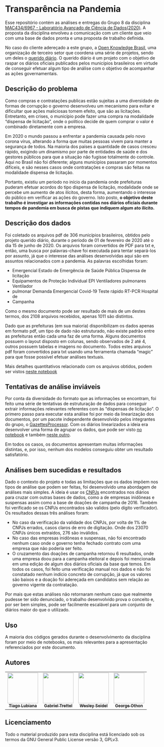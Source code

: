 # Transparência na Pandemia

Esse repositório contém as análises e entregas do Grupo 8 da disciplina
[MAC434/6967 - Laboratório Avançado de Ciência de
Dados(2020)](https://edisciplinas.usp.br/course/view.php?id=81141). A proposta
da disciplina envolveu a comunicação com um cliente que veio com uma base de
dados pronta e uma proposta de trabalho definida.

No caso do cliente adereçado a este grupo, a [Open Knowledge
Brasil](https://www.ok.org.br/), uma organização de terceiro setor que coordena
uma série de projetos, sendo um deles o [querido
diário](https://queridodiario.ok.org.br/). O querido diário é um projeto com o
objetivo de raspar os diários oficiais publicados pelos municípios brasileiros
em virtude de conseguir efetuar algum tipo de análise com o objetivo de
acompanhar as ações governamentais.


## Descrição do problema

Como compras e contratações publicas estão sujeitas a uma diversidade de formas
de corrupção o governo desenvolveu um mecanismo para evitar e dificultar que
ações maliciosas tomem efeito, que são as licitações. Entretanto, em crises, o
município pode fazer uma compra na modalidade “dispensa de licitação”, onde o
político decide de quem comprar o valor é combinado diretamente com a empresa.

Em 2020 o mundo passou a enfrentar a pandemia causada pelo novo corona vírus,
alterando a forma que muitas pessoas vivem para manter a segurança de todos. Na
maioria dos países a quantidade de casos cresceu rápido, exigindo um dinamismo
por parte de entidades de saúde e dos gestores públicos para que a situação não
fugisse totalmente do controle. Aqui no Brasil não foi diferente; alguns
municípios passaram por momentos difíceis, e são nesses casos onde contratações
e compras são feitas na modalidade dispensa de licitação.

Portanto, existiu um período no início da pandemia onde prefeituras puderam
efetuar acordos do tipo dispensa de licitação, modalidade onde se percebe um
aumento de atos ilícitos, desta forma, aumentando o interesse do público em
verificar as ações do governo. Isto posto, **o objetivo deste trabalho é
investigar as informações contidas nos diários oficiais durante tempos de
pandemia em busca de pistas que indiquem algum ato ilícito.**

## Descrição dos dados

Foi coletado os arquivos pdf de 306 municípios brasileiros, obtidos pelo
projeto querido diário, durante o período de 01 de fevereiro de 2020 até o dia
15 de junho de 2020.  Os arquivos foram convertidos de PDF para txt e, então,
uma busca por palavras-chave foi executada para tentar separá-los por assunto,
já que o interesse das análises desenvolvidas aqui são em assuntos relacionados
com a pandemia. As palavras escolhidas foram:

- Emergencial Estado de Emergência de Saúde Pública Dispensa de licitação
- Equipamentos de Proteção Individual EPI Ventiladores pulmonares Ventilador
- pulmonar Demanda Emergencial Covid-19 Teste rápido RT-PCR Hospital de
- Campanha

Como o mesmo documento pode ser resultado de mais de um destes termos, dos 2108
arquivos recebidos, apenas 1011 são distintos.

Dado que as prefeituras (em sua maioria) disponibilizam os dados apenas em
formato pdf, um tipo de dado não estruturado, não existe padrão entre as
prefeituras então cada uma faz de uma forma. Alguns documentos possuem o layout
disposto em colunas, sendo observados de 2 até 4, outros possuem tabelas e
imagens no documento. Todos estes arquivos pdf foram convertidos para txt
usando uma ferramenta chamada “magic” para que fosse possível efetuar análises
textuais.

Mais detalhes quantitativos relacionado com os arquivos obtidos, podem ser
vistos [neste
notebook](https://gitlab.com/transparencia_na_pandemia/mac6967/-/blob/master/entregas/entrega1/entrega_1.ipynb)


## Tentativas de análise inviáveis

Por conta da diversidade do formato que as informações se encontram, foi feito
uma série de tentativas de estruturação de dados para conseguir extrair
informações relevantes referentes com às “dispensas de licitação”. O primero
passo para executar esta análise foi por meio da linearização dos documentos,
por um pacote independente desenvolvido pelos integrantes do grupo, o
[GazettesProcessor](https://github.com/GabrielTrettel/GazettesProcessor). Com
os diários linearizados a ideia era desenvolver uma forma de agrupar os dados,
que pode ser visto  [no
notebook](https://gitlab.com/transparencia_na_pandemia/mac6967/-/blob/master/misc/src/tiago_teste_rapido_linearizado.ipynb)
e também [neste
outro](https://gitlab.com/transparencia_na_pandemia/mac6967/-/blob/master/misc/src/tiago_teste_rapido-Copy1.ipynb).

Em todos os casos, os documentos apresentam muitas informações distintas, e,
por isso, nenhum dos modelos conseguiu obter um resultado satisfatório.




## Análises bem sucedidas e resultados

Dado o contexto do projeto e todas as limitações que os dados impõem nos tipos
de análise que podem ser feitas, foi desenvolvido uma abordagem de análises
mais simples. A ideia é usar os
[CNPJs](https://gitlab.com/transparencia_na_pandemia/mac6967/-/blob/master/misc/cpf_extractor/cnpj_extractor/cnpj_extractor/cnpj_extractor.py)
encontrados nos diários para cruzar com outras bases de dados, como a de
empresas inidôneas e suspensas assim como a base de doações de campanha de
2016. Também foi verificado se os CNPJs encontrados são validos (pelo dígito
verificador). Os resultados dessas três análises foram:
 - No caso da verificação da validade dos CNPJs, por volta de 1% de CNPJs errados,
 casos claros de erro de digitação. Onde dos 23070 CNPJs únicos extraídos, 276
 são inválidos.
 - No caso das empresas inidôneas e suspensas, não foi encontrado nenhum caso
 onde o governo tenha fechado contrato com uma empresa que não poderia ser
 feito.
 - O cruzamento das doações de campanha retornou 6 resultados, onde uma
 empresa doou para a campanha eleitoral e depois foi mencionada em uma edição
 de algum dos diários oficiais da base que temos. Em todos os casos, foi feito
 uma verificação manual nos dados e não foi constatado nenhum indício concreto
 de corrupção, já que os valores são baixos e a doação foi adereçada em
 candidatos sem relação ao governo vigente da contratação.

Por mais que estas análises não retornaram nenhum caso que realmente pudesse
ter sido denunciado, o trabalho desenvolvido prova o conceito e, por ser bem
simples, pode ser facilmente escalável para um conjunto de diários maior do que
o utilizado.


## Uso

A maioria dos códigos gerados durante o desenvolvimento da disciplina foram por
meio de notebooks, os mais relevantes para a apresentação referenciados por
este documento.


## Autores

<!-- ALL-CONTRIBUTORS-LIST:START - Do not remove or modify this section -->
<!-- prettier-ignore-start -->
<!-- markdownlint-disable -->
<table>
  <tr>
    <td align="center"><a href="https://github.com/lubianat"><img src="https://avatars.githubusercontent.com/u/7917951?v=3?s=100" width="100px;" alt=""/><br /><sub><b>Tiago Lubiana</b></td>
    <td align="center"><a href="https://github.com/GabrielTrettel"><img src="https://avatars.githubusercontent.com/u/39503038?v=3?s=100" width="100px;" alt=""/><br /><sub><b>Gabriel Trettel</b></td>
    <td align="center"><a href="https://github.com/wseidel"><img src="https://avatars.githubusercontent.com/u/495613?v=3?s=100" width="100px;" alt=""/><br /><sub><b>Wesley Seidel</b></td>
    <td align="center"><a href="https://github.com/georgeothon"><img src="https://avatars.githubusercontent.com/u/60243072?v=3?s=100" width="100px;" alt=""/><br /><sub><b>George Othon</b></td>
  </tr>
</table>
<!-- markdownlint-restore -->
<!-- prettier-ignore-end -->
<!-- ALL-CONTRIBUTORS-LIST:END -->



## Licenciamento

Todo o material produzido para esta disciplina está licenciado sob os termos da
GNU General Public License versão 3, GPLv3.

